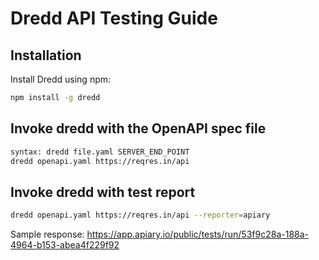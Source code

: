 # Dredd API Testing Guide

## Installation
Install Dredd using npm:
```bash
npm install -g dredd
```

## Invoke dredd with the OpenAPI spec file
```bash
syntax: dredd file.yaml SERVER_END_POINT
dredd openapi.yaml https://reqres.in/api
```

## Invoke dredd with test report
```bash
dredd openapi.yaml https://reqres.in/api --reporter=apiary
```
Sample response: https://app.apiary.io/public/tests/run/53f9c28a-188a-4964-b153-abea4f229f92
